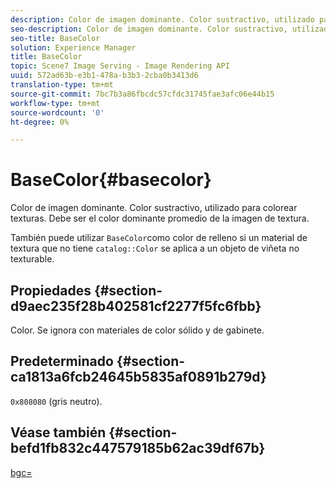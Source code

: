 ```yaml
---
description: Color de imagen dominante. Color sustractivo, utilizado para colorear texturas. Debe ser el color dominante promedio de la imagen de textura.
seo-description: Color de imagen dominante. Color sustractivo, utilizado para colorear texturas. Debe ser el color dominante promedio de la imagen de textura.
seo-title: BaseColor
solution: Experience Manager
title: BaseColor
topic: Scene7 Image Serving - Image Rendering API
uuid: 572ad63b-e3b1-478a-b3b3-2cba0b3413d6
translation-type: tm+mt
source-git-commit: 7bc7b3a86fbcdc57cfdc31745fae3afc06e44b15
workflow-type: tm+mt
source-wordcount: '0'
ht-degree: 0%

---
```



# BaseColor{#basecolor}

Color de imagen dominante. Color sustractivo, utilizado para colorear texturas. Debe ser el color dominante promedio de la imagen de textura.

También puede utilizar `BaseColor`como color de relleno si un material de textura que no tiene `catalog::Color` se aplica a un objeto de viñeta no texturable.

## Propiedades {#section-d9aec235f28b402581cf2277f5fc6fbb}

Color. Se ignora con materiales de color sólido y de gabinete.

## Predeterminado {#section-ca1813a6fcb24645b5835af0891b279d}

`0x808080` (gris neutro).

## Véase también {#section-befd1fb832c447579185b62ac39df67b}

[bgc=](../../../../../ir-api/http-protocol/image-rendering-api-ref/c-ir-http-protocol-ref/c-ir-http-protocol-command-reference/r-ir-bgc.md#reference-3f5c78cea01c4a85aa582076d23aebb0)

